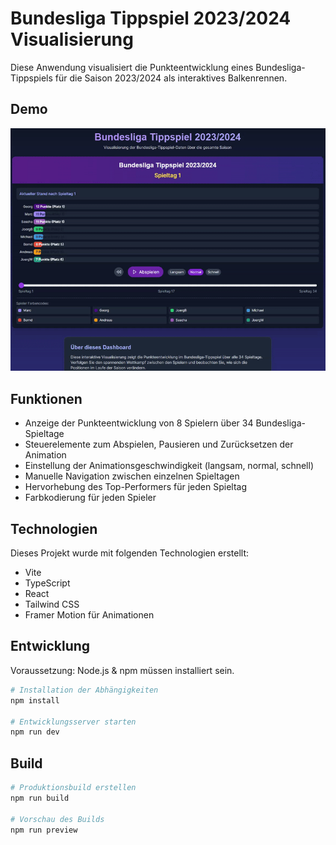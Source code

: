 # Bundesliga Tippspiel 2023/2024 Visualisierung

Diese Anwendung visualisiert die Punkteentwicklung eines Bundesliga-Tippspiels für die Saison 2023/2024 als interaktives Balkenrennen.

## Demo

![Bundesliga Tippspiel Animation](race.gif)

## Funktionen

- Anzeige der Punkteentwicklung von 8 Spielern über 34 Bundesliga-Spieltage
- Steuerelemente zum Abspielen, Pausieren und Zurücksetzen der Animation
- Einstellung der Animationsgeschwindigkeit (langsam, normal, schnell)
- Manuelle Navigation zwischen einzelnen Spieltagen
- Hervorhebung des Top-Performers für jeden Spieltag
- Farbkodierung für jeden Spieler

## Technologien

Dieses Projekt wurde mit folgenden Technologien erstellt:

- Vite
- TypeScript
- React
- Tailwind CSS
- Framer Motion für Animationen

## Entwicklung

Voraussetzung: Node.js & npm müssen installiert sein.

```sh
# Installation der Abhängigkeiten
npm install

# Entwicklungsserver starten
npm run dev
```

## Build

```sh
# Produktionsbuild erstellen
npm run build

# Vorschau des Builds
npm run preview
```

